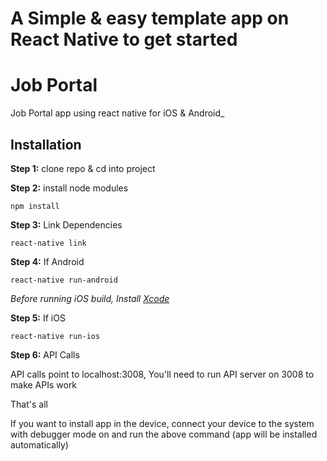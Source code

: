 # A Simple & easy template app on React Native to get started 
# Job Portal

Job Portal app using react native for iOS & Android\_

## Installation

**Step 1:** clone repo & cd into project

**Step 2:** install node modules

```
npm install
```

**Step 3:** Link Dependencies

```
react-native link
```

**Step 4:** If Android

```
react-native run-android
```

_Before running iOS build, Install [Xcode](https://developer.apple.com/xcode/download/)_

**Step 5:** If iOS

```
react-native run-ios
```

**Step 6:** API Calls

API calls point to localhost:3008, You'll need to run API server on 3008 to make APIs work

That's all

If you want to install app in the device, connect your device to the system with debugger mode on and run the above command (app will be installed automatically)
